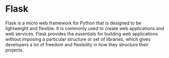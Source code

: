 # Flask
Flask is a micro web framework for Python that is designed to be lightweight and flexible. It is commonly used to create web applications and web services. Flask provides the essentials for building web applications without imposing a particular structure or set of libraries, which gives developers a lot of freedom and flexibility in how they structure their projects.
